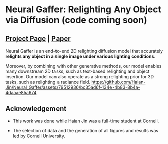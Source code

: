 # Neural Gaffer: Relighting Any Object via Diffusion (code coming soon)

## [Project Page](https://neural-gaffer.github.io/) |  [Paper](https://drive.google.com/file/d/1X2Ymf3BC-nT4CW4GvVft1g7OrRd0f0rV/view?usp=drive_link)
Neural Gaffer is an end-to-end 2D relighting diffusion model that accurately **relights any object in a single image under various lighting conditions**.

Moreover, by combining with other generative methods, our model enables many downstream 2D tasks, such as text-based relighting and object insertion. Our model can also operate as a strong relighting prior for 3D tasks, such as relighting a radiance field.
https://github.com/Haian-Jin/Neural_Gaffer/assets/79512936/bc35ad6f-134e-4b83-8b4a-4daaae85a674



## Acknowledgement

* This work was done while Haian Jin was a full-time student at Cornell.


* The selection of data and the generation of all figures and results was led by Cornell University.

